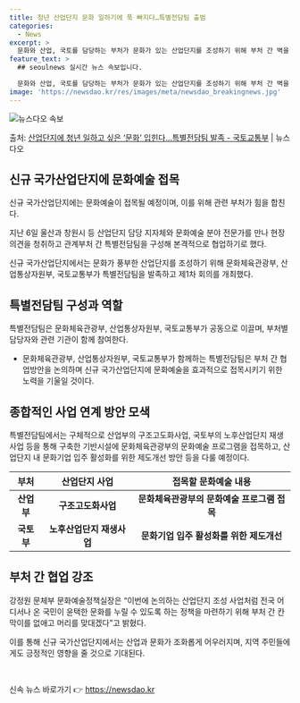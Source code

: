 ```yaml
---
title: 청년 산업단지 문화 일하기에 푹 빠지다…특별전담팀 출범
categories:
  - News
excerpt: >
  문화와 산업, 국토를 담당하는 부처가 문화가 있는 산업단지를 조성하기 위해 부처 간 벽을 허물고 하나의 팀으…
feature_text: >
  ## seoulnews 실시간 뉴스 속보입니다.

  문화와 산업, 국토를 담당하는 부처가 문화가 있는 산업단지를 조성하기 위해 부처 간 벽을 허물고 하나의 팀으…
image: 'https://newsdao.kr/res/images/meta/newsdao_breakingnews.jpg'
---
```


![뉴스다오 속보](https://newsdao.kr/res/images/meta/newsdao_breakingnews.jpg)

<p>출처: <a href="https://newsdao.kr/3351" rel="dofollow">산업단지에 청년 일하고 싶은 ‘문화’ 입힌다…특별전담팀 발족 - 국토교통부</a> | 뉴스다오</p>

<h2 data-ke-size="size26">신규 국가산업단지에 문화예술 접목</h2>
신규 국가산업단지에는 문화예술이 접목될 예정이며, 이를 위해 관련 부처가 힘을 합친다.

<p data-ke-size="size16">지난 6일 울산과 창원시 등 산업단지 담당 지자체와 문화예술 분야 전문가를 만나 현장 의견을 청취하고 관계부처 간 특별전담팀을 구성해 본격적으로 협업하기로 했다.</p>
<p data-ke-size="size16">신규 국가산업단지에서는 문화가 풍부한 산업단지를 조성하기 위해 문화체육관광부, 산업통상자원부, 국토교통부가 특별전담팀을 발족하고 제1차 회의를 개최했다.</p>

<h2 data-ke-size="size26">특별전담팀 구성과 역할</h2>
특별전담팀은 문화체육관광부, 산업통상자원부, 국토교통부가 공동으로 이끌며, 부처별 담당자와 관련 기관이 함께 참여한다.

<ul>
<li>문화체육관광부, 산업통상자원부, 국토교통부가 함께하는 특별전담팀은 부처 간 협업방안을 논의하며 신규 국가산업단지에 문화예술을 효과적으로 접목시키기 위한 노력을 기울일 것이다.</li>
</ul>

<h2 data-ke-size="size26">종합적인 사업 연계 방안 모색</h2>
특별전담팀에서는 구체적으로 산업부의 구조고도화사업, 국토부의 노후산업단지 재생사업 등을 통해 구축한 기반시설에 문화체육관광부의 문화예술 프로그램을 접목하고, 산업단지 내 문화기업 입주 활성화를 위한 제도개선 방안 등을 다룰 예정이다.

<table>
<thead>
<tr>
<th style="text-align: center;">부처</th>
<th style="text-align: center;">산업단지 사업</th>
<th style="text-align: center;">접목할 문화예술 내용</th>
</tr>
</thead>
<tbody>
<tr>
<td style="text-align: center; height: 17px;"><b>산업부</b></td>
<td style="text-align: center; height: 17px;"><b>구조고도화사업</b></td>
<td style="text-align: center; height: 17px;"><b>문화체육관광부의 문화예술 프로그램 접목</b></td>
</tr>
<tr>
<td style="text-align: center; height: 17px;"><b>국토부</b></td>
<td style="text-align: center; height: 17px;"><b>노후산업단지 재생사업</b></td>
<td style="text-align: center; height: 17px;"><b>문화기업 입주 활성화를 위한 제도개선</b></td>
</tr>
</tbody>
</table>

<h2 data-ke-size="size26">부처 간 협업 강조</h2>
강정원 문체부 문화예술정책실장은 “이번에 논의하는 산업단지 조성 사업처럼 전국 어디서나 온 국민이 윤택한 문화를 누릴 수 있도록 하는 정책을 마련하기 위해 부처 간 칸막이를 없애고 머리를 맞대겠다”고 밝혔다. 

<p data-ke-size="size16">이를 통해 신규 국가산업단지에서는 산업과 문화가 조화롭게 어우러지며, 지역 주민들에게도 긍정적인 영향을 줄 것으로 기대된다.</p>

<p data-ke-size="size16">&nbsp;</p> 

신속 뉴스 바로가기 👉 <a href="https://newsdao.kr" rel="dofollow">https://newsdao.kr</a>


